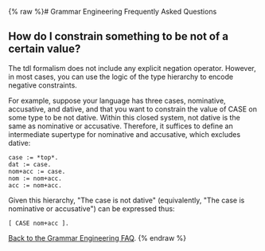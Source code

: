 {% raw %}# Grammar Engineering Frequently Asked Questions

## How do I constrain something to be not of a certain value?

The tdl formalism does not include any explicit negation operator.
However, in most cases, you can use the logic of the type hierarchy to
encode negative constraints.

For example, suppose your language has three cases, nominative,
accusative, and dative, and that you want to constrain the value of CASE
on some type to be not dative. Within this closed system, not dative is
the same as nominative or accusative. Therefore, it suffices to define
an intermediate supertype for nominative and accusative, which excludes
dative:

    case := *top*.
    dat := case.
    nom+acc := case.
    nom := nom+acc.
    acc := nom+acc.

Given this hierarchy, "The case is not dative" (equivalently, "The case
is nominative or accusative") can be expressed thus:

    [ CASE nom+acc ].

[Back to the Grammar Engineering FAQ](/GrammarEngineeringFaq).
<update date omitted for speed>{% endraw %}